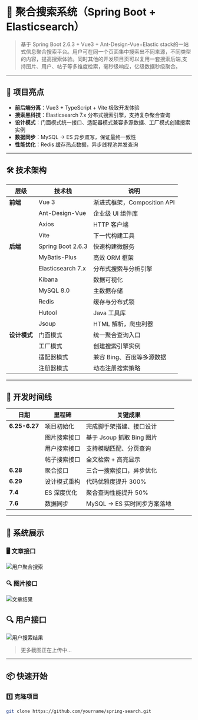 # 🚀 聚合搜索系统（Spring Boot + Elasticsearch）

> 基于 Spring Boot 2.6.3 + Vue3 + Ant-Design-Vue+Elastic stack的一站式信息聚合搜索平台。用户可在同一个页面集中搜索出不同来源，不同类型的内容，提高搜索体验。同时其他的开发项目页可以复用一套搜索后端,支持图片、用户、帖子等多维度检索，毫秒级响应，亿级数据秒级聚合。

---

## 🎯 项目亮点
- **前后端分离**：Vue3 + TypeScript + Vite 极致开发体验
- **搜索黑科技**：Elasticsearch 7.x 分布式搜索引擎，支持复杂聚合查询
- **设计模式**：门面模式统一接口、适配器模式兼容多源数据、工厂模式创建搜索实例
- **数据同步**：MySQL → ES 异步双写，保证最终一致性
- **性能优化**：Redis 缓存热点数据，异步线程池并发查询

---

## 🛠️ 技术架构

| 层级 | 技术栈 | 说明 |
|---|---|---|
| **前端** | Vue 3 | 渐进式框架，Composition API |
| | Ant-Design-Vue | 企业级 UI 组件库 |
| | Axios | HTTP 客户端 |
| | Vite | 下一代构建工具 |
| **后端** | Spring Boot 2.6.3 | 快速构建微服务 |
| | MyBatis-Plus | 高效 ORM 框架 |
| | Elasticsearch 7.x | 分布式搜索与分析引擎 |
| | Kibana | 数据可视化 |
| | MySQL 8.0 | 主数据存储 |
| | Redis | 缓存与分布式锁 |
| | Hutool | Java 工具库 |
| | Jsoup | HTML 解析，爬虫利器 |
| **设计模式** | 门面模式 | 统一聚合查询入口 |
| | 工厂模式 | 创建搜索引擎实例 |
| | 适配器模式 | 兼容 Bing、百度等多源数据 |
| | 注册器模式 | 动态注册搜索策略 |

---

## 📅 开发时间线

| 日期 | 里程碑 | 关键成果 |
|---|---|---|
| **6.25-6.27** | 项目初始化 | 完成脚手架搭建、接口设计 |
| | 图片搜索接口 | 基于 Jsoup 抓取 Bing 图片 |
| | 用户搜索接口 | 支持模糊匹配、分页查询 |
| | 帖子搜索接口 | 全文检索 + 高亮显示 |
| **6.28** | 聚合接口 | 三合一搜索接口，异步优化 |
| **6.29** | 设计模式重构 | 代码优雅度提升 300% |
| **7.4** | ES 深度优化 | 聚合查询性能提升 50% |
| **7.6** | 数据同步 | MySQL → ES 实时同步方案落地 |

---

## 🎨 系统展示

### 🖥️ 文章接口
![用户聚合搜索](<img width="1377" height="911" alt="image" src="https://github.com/user-attachments/assets/c301efcd-7d0a-4fe1-8723-c19c41d34614" />
)
### 🔍 图片接口
![文章结果](https://github.com/user-attachments/assets/f60cdde0-9c79-4afc-8120-b96b68dda7ee)
## 🔍  用户接口
![用户搜索结果](https://github.com/user-attachments/assets/bf8299c7-2038-497f-b782-374c0288e430)

> 更多截图正在上传中...

---

## 📦 快速开始

### 1️⃣ 克隆项目
```bash
git clone https://github.com/yourname/spring-search.git
